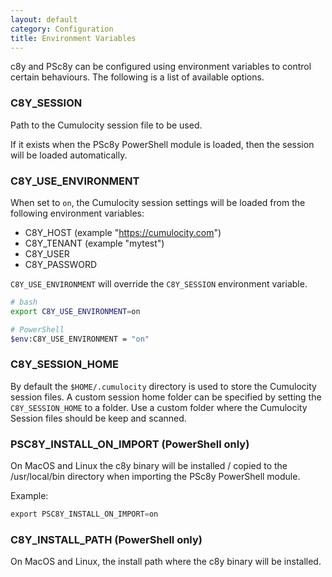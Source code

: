 ```yaml
---
layout: default
category: Configuration
title: Environment Variables
---
```


c8y and PSc8y can be configured using environment variables to control certain behaviours. The following is a list of available options.

### C8Y_SESSION

Path to the Cumulocity session file to be used.

If it exists when the PSc8y PowerShell module is loaded, then the session will be loaded automatically.

### C8Y_USE_ENVIRONMENT

When set to `on`, the Cumulocity session settings will be loaded from the following environment variables:

* C8Y_HOST (example "https://cumulocity.com")
* C8Y_TENANT (example "mytest")
* C8Y_USER
* C8Y_PASSWORD

`C8Y_USE_ENVIRONMENT` will override the `C8Y_SESSION` environment variable.

```sh
# bash
export C8Y_USE_ENVIRONMENT=on

# PowerShell
$env:C8Y_USE_ENVIRONMENT = "on"
```

### C8Y_SESSION_HOME

By default the `$HOME/.cumulocity` directory is used to store the Cumulocity session files. A custom session home folder can be specified by setting the `C8Y_SESSION_HOME` to a folder.
Use a custom folder where the Cumulocity Session files should be keep and scanned. 

### PSC8Y_INSTALL_ON_IMPORT (PowerShell only)

On MacOS and Linux the c8y binary will be installed / copied to the /usr/local/bin directory when importing the PSc8y PowerShell module.

Example:

```PowerShell
export PSC8Y_INSTALL_ON_IMPORT=on
```

### C8Y_INSTALL_PATH (PowerShell only)

On MacOS and Linux, the install path where the c8y binary will be installed.
